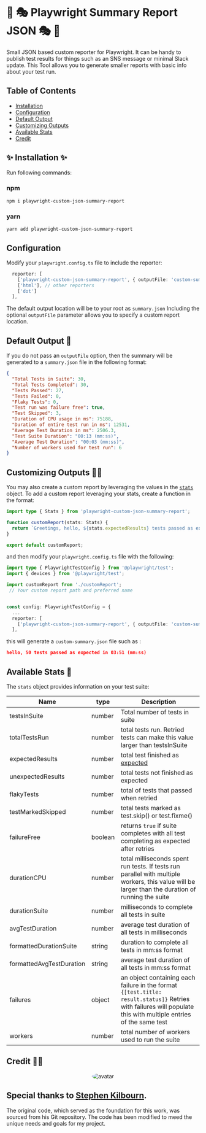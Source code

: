 # 📜 🎭 Playwright Summary Report JSON 🎭 📜

Small JSON based custom reporter for Playwright.
It can be handy to publish test results for things such as an SNS message or minimal Slack update. This Tool allows you to generate smaller reports with basic info about your test run.

## Table of Contents

* [Installation ](#-installation-)
* [Configuration ](#-configuration-)
* [Default Output](#default-output-)
* [Customizing Outputs ](#customizing-outputs-)
* [Available Stats ](#available-stats-)
* [Credit ](#credit-)

## ✨ Installation ✨

Run following commands:

### npm

`npm i playwright-custom-json-summary-report`

### yarn

`yarn add playwright-custom-json-summary-report`

## Configuration 

Modify your `playwright.config.ts` file to include the reporter:

```typescript
  reporter: [
    ['playwright-custom-json-summary-report', { outputFile: 'custom-summary.json' }]],
    ['html'], // other reporters
    ['dot']
  ],
```

The default output location will be to your root as `summary.json`  Including the optional `outputFile` parameter allows you to specify a custom report location.

## Default Output 📜

If you do not pass an `outputFile` option, then the summary will be generated to a `summary.json` file in the following format:

```JSON Format
{
  "Total Tests in Suite": 30,
  "Total Tests Completed": 30,
  "Tests Passed": 27,
  "Tests Failed": 0,
  "Flaky Tests": 0,
  "Test run was failure free": true,
  "Test Skipped": 3,
  "Duration of CPU usage in ms": 75188,
  "Duration of entire test run in ms": 12531,
  "Average Test Duration in ms": 2506.3,
  "Test Suite Duration": "00:13 (mm:ss)",
  "Average Test Duration": "00:03 (mm:ss)",
  "Number of workers used for test run": 6
}
```

## Customizing Outputs 👨‍💻

You may also create a custom report by leveraging the values in the [`stats`](#available-stats-🧰) object. To add a custom report leveraging your stats, create a function in the format:

```typescript
import type { Stats } from 'playwright-custom-json-summary-report';

function customReport(stats: Stats) {
  return `Greetings, hello, ${stats.expectedResults} tests passed as expected in ${stats.formattedDurationSuite}`;
}

export default customReport;
```

and then modify your `playwright.config.ts` file with the following:

```typescript
import type { PlaywrightTestConfig } from '@playwright/test';
import { devices } from '@playwright/test';

import customReport from './customReport';
 // Your custom report path and preferred name


const config: PlaywrightTestConfig = {
  ...
  reporter: [
    ['playwright-custom-json-summary-report', { outputFile: 'custom-summary.json', inputTemplate: customReport }]]
  ],

```

this will generate a `custom-summary.json` file such as :

```JSON
hello, 50 tests passed as expected in 03:51 (mm:ss)
```

## Available Stats 🧰

The `stats` object provides information on your test suite:

| **Name**                 | **type** | **Description**                                                                                                                                                  |
|--------------------------|----------|------------------------------------------------------------------------------------------------------------------------------------------------------------------|
| testsInSuite             | number   | Total number of tests in suite                                                                                                                                   |
| totalTestsRun            | number   | total tests run. Retried tests can make this value larger than testsInSuite                                                                                      |
| expectedResults          | number   | total test finished as [expected](https://playwright.dev/docs/api/class-testcase#test-case-expected-status)                                                      |
| unexpectedResults        | number   | total tests not finished as expected                                                                                                                             |
| flakyTests               | number   | total of tests that passed when retried                                                                                                                          |
| testMarkedSkipped        | number   | total tests marked as test.skip() or test.fixme()                                                                                                                |
| failureFree              | boolean  | returns `true` if suite completes with all test completing as expected after retries                                                                             |
| durationCPU              | number   | total milliseconds spent run tests. If tests run parallel with multiple workers, this value will be larger than the duration of running the suite                |
| durationSuite            | number   | milliseconds to complete all tests in suite                                                                                                                      |
| avgTestDuration          | number   | average test duration of all tests in milliseconds                                                                                                               |
| formattedDurationSuite   | string   | duration to complete all tests in mm:ss format                                                                                                                   |
| formattedAvgTestDuration | string   | average test duration of all tests in mm:ss format                                                                                                               |
| failures                 | object   | an object containing each failure  in the format `{[test.title: result.status]}` Retries with failures will populate this with multiple entries of the same test |
| workers                  | number   | total number of workers used to run the suite                                                                                                                    |

## Credit 👏🏻

<p  align="center">  <img  src="https://images.weserv.nl/?url=avatars.githubusercontent.com/u/7388976?v=4&h=300&w=300&fit=cover&mask=circle&maxage=7d"  alt="avatar"  style="border-radius: 50%; max-width: 100%; height: auto;">  </p>

## Special thanks to [Stephen Kilbourn](https://github.com/stephenkilbourn). 
The original code, which served as the foundation for this work, was sourced from his Git repository. The code has been modified  to meed the unique needs and goals for my project.